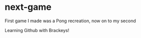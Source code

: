 # next-game
First game I made was a Pong recreation, now on to my second

Learning Github with Brackeys!
